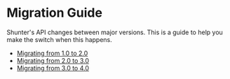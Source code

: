 
Migration Guide
===============

Shunter's API changes between major versions. This is a guide to help you make the switch when this happens.

- [Migrating from 1.0 to 2.0](2.0.md)
- [Migrating from 2.0 to 3.0](3.0.md)
- [Migrating from 3.0 to 4.0](4.0.md)
